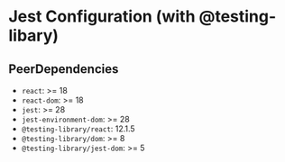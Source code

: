# Jest Configuration (with @testing-libary)

## PeerDependencies
- `react`: >= 18
- `react-dom`: >= 18
- `jest`: >= 28
- `jest-environment-dom`: >= 28
- `@testing-library/react`: 12.1.5
- `@testing-library/dom`: >= 8
- `@testing-library/jest-dom`: >= 5
